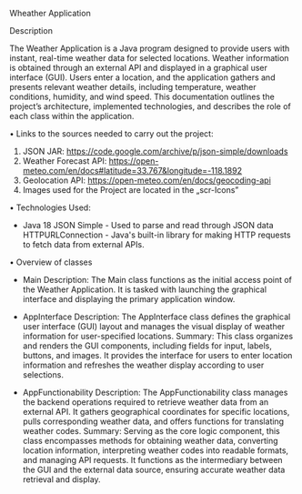 Wheather Application

Description

The Weather Application is a Java program designed to provide users with instant, real-time weather data for selected locations. Weather information is obtained through an external API and displayed in a graphical user interface (GUI). Users enter a location, and the application gathers and presents relevant weather details, including temperature, weather conditions, humidity, and wind speed. This documentation outlines the project’s architecture, implemented technologies, and describes the role of each class within the application.

•	Links to the sources needed to carry out the project: 

1.	JSON JAR: https://code.google.com/archive/p/json-simple/downloads
2.	Weather Forecast API: https://open-meteo.com/en/docs#latitude=33.767&longitude=-118.1892
3.	Geolocation API: https://open-meteo.com/en/docs/geocoding-api
4.	Images used for the Project are located in the „scr-Icons”

•	Technologies Used: 

-	Java 18
JSON Simple - Used to parse and read through JSON data
HTTPURLConnection - Java's built-in library for making HTTP requests to fetch data from external APIs.

•	Overview of classes

-	Main
Description:
The Main class functions as the initial access point of the Weather Application. It is tasked with launching the graphical interface and displaying the primary application window.


-	AppInterface
Description:
The AppInterface class defines the graphical user interface (GUI) layout and manages the visual display of weather information for user-specified locations.
Summary:
This class organizes and renders the GUI components, including fields for input, labels, buttons, and images. It provides the interface for users to enter location information and refreshes the weather display according to user selections.
-	 AppFunctionability
Description:
The AppFunctionability class manages the backend operations required to retrieve weather data from an external API. It gathers geographical coordinates for specific locations, pulls corresponding weather data, and offers functions for translating weather codes.
Summary:
Serving as the core logic component, this class encompasses methods for obtaining weather data, converting location information, interpreting weather codes into readable formats, and managing API requests. It functions as the intermediary between the GUI and the external data source, ensuring accurate weather data retrieval and display.
